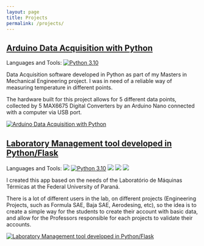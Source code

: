 ```yaml
---
layout: page
title: Projects
permalink: /projects/
---
```

## [Arduino Data Acquisition with Python](https://github.com/lgmarin/arduino_dataaq)

Languages and Tools: [![Python 3.10](https://img.shields.io/badge/python-3.10-blue.svg)](https://www.python.org/downloads/release/python-3100/)

Data Acquisition software developed in Python as part of my Masters in Mechanical Engineering project. I was in need of a reliable way of measuring temperature in different points. 

The hardware built for this project allows for 5 different data points, collected by 5 MAX6675 Digital Converters by an Arduino Nano connected with a computer via USB port.

[![Arduino Data Acquisition with Python](https://github-readme-stats.vercel.app/api/pin/?username=lgmarin&repo=arduino_dataaq&show_owner=true)](https://github.com/lgmarin/arduino_dataaq)


## [Laboratory Management tool developed in Python/Flask](https://github.com/lgmarin/lab-manager)

Languages and Tools: ![](https://img.shields.io/badge/Code-Python-informational?style=flat&logo=python&logoColor=white&color=blue)
[![Python 3.10](https://img.shields.io/badge/python-3.10-blue.svg)](https://www.python.org/downloads/release/python-3100/)
![](https://img.shields.io/badge/Framework-Flask-informational?style=flat&logo=flask&logoColor=white&color=blue)
![](https://img.shields.io/badge/Tools-Bootstrap-informational?style=flat&logo=bootstrap&logoColor=white&color=blue)
![](https://img.shields.io/badge/Tools-Docker-informational?style=flat&logo=docker&logoColor=white&color=blue)

I created this app based on the needs of the Laboratório de Máquinas Térmicas at the Federal University of Paraná.

There is a lot of different users in the lab, on different projects (Engineering Projects, such as Formula SAE, Baja SAE, Aerodesing, etc), so the idea is to create a simple way for the students to create their account with basic data, and allow for the Professors responsible for each projects to validate their accounts.

[![Laboratory Management tool developed in Python/Flask](https://github-readme-stats.vercel.app/api/pin/?username=lgmarin&repo=lab-manager&show_owner=true)](https://github.com/lgmarin/lab-manager)







<!-- {% for repo in site.github.public_repositories %}

{% if repo.fork == false and repo.topics.size > 0 %}

## [{{ repo.name }}]({{ repo.html_url }})

{{ repo.description }}

Topics: {{ repo.topics | array_to_sentence_string }}

Last updated: {{ repo.updated_at | date_to_string }}

{% endif %}

{% endfor %} -->
